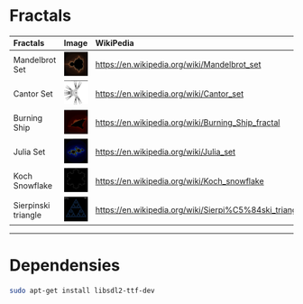 # Fractals

| Fractals            | Image                                                 | WikiPedia                                              |
| :------------------ | :---------------------------------------------------- | :----------------------------------------------------- |
| Mandelbrot Set      | ![Mandelbrot Set](assets/mandelbrot.png)              | https://en.wikipedia.org/wiki/Mandelbrot_set           |
| Cantor Set          | ![Cantor Set](assets/contor.png)                      | https://en.wikipedia.org/wiki/Cantor_set               |
| Burning Ship        | ![Burning Ship](assets/burningship.png)               | https://en.wikipedia.org/wiki/Burning_Ship_fractal     |
| Julia Set           | ![Julia Set](assets/julia.png)                        | https://en.wikipedia.org/wiki/Julia_set                |
| Koch Snowflake      | ![Koch Snowflake ](assets/kochsnowflake.png)          | https://en.wikipedia.org/wiki/Koch_snowflake           |
| Sierpinski triangle | ![Sierpinski Triangle](assets/sierpinskitriangle.png) | https://en.wikipedia.org/wiki/Sierpi%C5%84ski_triangle |

---

# Dependensies

```bash
sudo apt-get install libsdl2-ttf-dev
```
